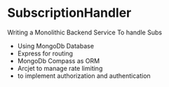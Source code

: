 # SubscriptionHandler
Writing a Monolithic Backend Service To handle Subs

- Using MongoDb Database 
- Express for routing 
- MongoDb Compass as ORM 
- Arcjet to manage rate limiting 
- to implement authorization and authentication
